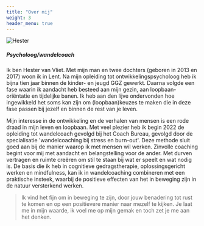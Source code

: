 ```yaml
---
title: "Over mij"
weight: 3
header_menu: true
---
```


![Hester](images/hester.jpg)

##### Psycholoog/wandelcoach

Ik ben Hester van Vliet. Met mijn man en twee dochters (geboren in 2013 en 2017) woon ik in Lent. Na mijn opleiding tot ontwikkelingspsycholoog heb ik bijna tien jaar binnen de kinder- en jeugd GGZ gewerkt. Daarna volgde een fase waarin ik aandacht heb besteed aan mijn gezin, aan loopbaan-oriëntatie en tijdelijke banen. Ik heb aan den lijve ondervonden hoe ingewikkeld het soms kan zijn om (loopbaan)keuzes te maken die in deze fase passen bij jezelf en binnen de rest van je leven.

Mijn interesse in de ontwikkeling en de verhalen van mensen is een rode draad in mijn leven en loopbaan. Met veel plezier heb ik begin 2022 de opleiding tot wandelcoach gevolgd bij het Coach Bureau, gevolgd door de specialisatie 'wandelcoaching bij stress en burn-out'. Deze methode sluit goed aan bij de manier waarop ik met mensen wil werken. Zinvolle coaching begint voor mij met aandacht en belangstelling voor de ander. Met durven vertragen en ruimte creëren om stil te staan bij wat er speelt en wat nodig is. De basis die ik heb in cognitieve gedragstherapie, oplossingsgericht werken en mindfulness, kan ik in wandelcoaching combineren met een praktische insteek, waarbij de positieve effecten van het in beweging zijn in de natuur versterkend werken.

> Ik vind het fijn om in beweging te zijn, door jouw benadering tot rust te
> komen en op een positievere manier naar mezelf te kijken. Je laat me in
> mijn waarde, ik voel me op mijn gemak en toch zet je me aan het denken.
